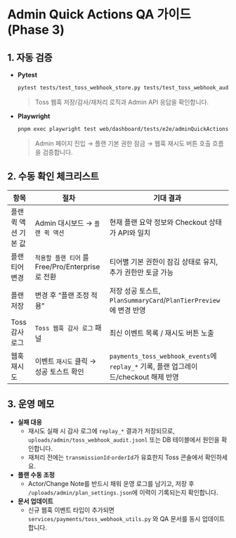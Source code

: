 # Admin Quick Actions QA 가이드 (Phase 3)

## 1. 자동 검증
- **Pytest**  
  ```bash
  pytest tests/test_toss_webhook_store.py tests/test_toss_webhook_audit.py tests/test_toss_webhook_replay.py tests/test_admin_api.py
  ```
  > Toss 웹훅 저장/감사/재처리 로직과 Admin API 응답을 확인합니다.
- **Playwright**  
  ```bash
  pnpm exec playwright test web/dashboard/tests/e2e/adminQuickActions.spec.ts
  ```
  > Admin 페이지 진입 → 플랜 기본 권한 잠금 → 웹훅 재시도 버튼 호출 흐름을 검증합니다.

## 2. 수동 확인 체크리스트
| 항목 | 절차 | 기대 결과 |
|------|------|-----------|
| 플랜 퀵 액션 기본 값 | Admin 대시보드 → `플랜 퀵 액션` | 현재 플랜 요약 정보와 Checkout 상태가 API와 일치 |
| 플랜 티어 변경 | `적용할 플랜 티어` 를 Free/Pro/Enterprise 로 전환 | 티어별 기본 권한이 잠김 상태로 유지, 추가 권한만 토글 가능 |
| 플랜 저장 | 변경 후 “플랜 조정 적용” | 저장 성공 토스트, `PlanSummaryCard`/`PlanTierPreview`에 변경 반영 |
| Toss 감사 로그 | `Toss 웹훅 감사 로그` 패널 | 최신 이벤트 목록 / 재시도 버튼 노출 |
| 웹훅 재시도 | 이벤트 `재시도` 클릭 → 성공 토스트 확인 | `payments_toss_webhook_events`에 `replay_*` 기록, 플랜 업그레이드/checkout 해제 반영 |

## 3. 운영 메모
- **실패 대응**  
  - 재시도 실패 시 감사 로그에 `replay_*` 결과가 저장되므로, `uploads/admin/toss_webhook_audit.jsonl` 또는 DB 테이블에서 원인을 확인합니다.
  - 재처리 전에는 `transmissionId`·`orderId`가 유효한지 Toss 콘솔에서 확인하세요.
- **플랜 수동 조정**  
  - Actor/Change Note를 반드시 채워 운영 로그를 남기고, 저장 후 `/uploads/admin/plan_settings.json`에 이력이 기록되는지 확인합니다.
- **문서 업데이트**  
  - 신규 웹훅 이벤트 타입이 추가되면 `services/payments/toss_webhook_utils.py` 와 QA 문서를 동시 업데이트합니다.
